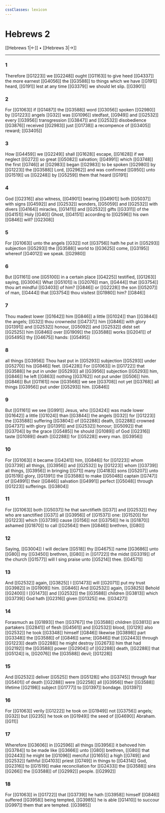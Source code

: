 ```yaml
---
cssClasses: lexicon
---
```

# Hebrews 2

[[Hebrews 1|←]] • [[Hebrews 3|→]]

---

### 1
Therefore [[G1223]] we [[G2248]] ought [[G1163]] to give heed [[G4337]] the more earnest [[G4056]] the [[G3588]] to things which we have [[G191]] heard, [[G191]] lest at any time [[G3379]] we should let slip. [[G3901]]

### 2
For [[G1063]] if [[G1487]] the [[G3588]] word [[G3056]] spoken [[G2980]] by [[G1223]] angels [[G32]] was [[G1096]] stedfast, [[G949]] and [[G2532]] every [[G3956]] transgression [[G3847]] and [[G2532]] disobedience [[G3876]] received [[G2983]] just [[G1738]] a recompence of [[G3405]] reward; [[G3405]]

### 3
How [[G4459]] we [[G2249]] shall [[G1628]] escape, [[G1628]] if we neglect [[G272]] so great [[G5082]] salvation; [[G4991]] which [[G3748]] the first [[G746]] at [[G2983]] began [[G2983]] to be spoken [[G2980]] by [[G1223]] the [[G3588]] Lord, [[G2962]] and was confirmed [[G950]] unto [[G1519]] us [[G2248]] by [[G5259]] them that heard [[G191]]

### 4
God [[G2316]] also witness, [[G4901]] bearing [[G4901]] both [[G5037]] with signs [[G4592]] and [[G2532]] wonders, [[G5059]] and [[G2532]] with divers [[G4164]] miracles, [[G1411]] and [[G2532]] gifts [[G3311]] of the [[G4151]] Holy [[G40]] Ghost, [[G4151]] according to [[G2596]] his own [[G846]] will? [[G2308]]

### 5
For [[G1063]] unto the angels [[G32]] not [[G3756]] hath he put in [[G5293]] subjection [[G5293]] the [[G3588]] world to [[G3625]] come, [[G3195]] whereof [[G4012]] we speak. [[G2980]]

### 6
But [[G1161]] one [[G5100]] in a certain place [[G4225]] testified, [[G1263]] saying, [[G3004]] What [[G5101]] is [[G2076]] man, [[G444]] that [[G3754]] thou art mindful [[G3403]] of him? [[G846]] or [[G2228]] the son [[G5207]] of man, [[G444]] that [[G3754]] thou visitest [[G1980]] him? [[G846]]

### 7
Thou madest lower [[G1642]] him [[G846]] a little [[G1024]] than [[G3844]] the angels; [[G32]] thou crownedst [[G4737]] him [[G846]] with glory [[G1391]] and [[G2532]] honour, [[G5092]] and [[G2532]] didst set [[G2525]] him [[G846]] over [[G1909]] the [[G3588]] works [[G2041]] of [[G5495]] thy [[G4675]] hands: [[G5495]]

### 8
all things [[G3956]] Thou hast put in [[G5293]] subjection [[G5293]] under [[G5270]] his [[G846]] feet. [[G4228]] For [[G1063]] in [[G1722]] that [[G3588]] he put in under [[G5293]] all [[G3956]] subjection [[G5293]] him, [[G846]] he left [[G863]] nothing [[G3762]] not put under [[G506]] him. [[G846]] But [[G1161]] now [[G3568]] we see [[G3708]] not yet [[G3768]] all things [[G3956]] put under [[G5293]] him. [[G846]]

### 9
But [[G1161]] we see [[G991]] Jesus, who [[G2424]] was made lower [[G1642]] a little [[G1024]] than [[G3844]] the angels [[G32]] for [[G1223]] the [[G3588]] suffering [[G3804]] of [[G2288]] death, [[G2288]] crowned [[G4737]] with glory [[G1391]] and [[G2532]] honour; [[G5092]] that [[G3704]] by the grace [[G5485]] he should [[G1089]] of God [[G2316]] taste [[G1089]] death [[G2288]] for [[G5228]] every man. [[G3956]]

### 10
For [[G1063]] it became [[G4241]] him, [[G846]] for [[G1223]] whom [[G3739]] all things, [[G3956]] and [[G2532]] by [[G1223]] whom [[G3739]] all things, [[G3956]] in bringing [[G71]] many [[G4183]] sons [[G5207]] unto [[G1519]] glory, [[G1391]] the [[G3588]] to make [[G5048]] captain [[G747]] of [[G4991]] their [[G846]] salvation [[G4991]] perfect [[G5048]] through [[G1223]] sufferings. [[G3804]]

### 11
For [[G1063]] both [[G5037]] he that sanctifieth [[G37]] and [[G2532]] they who are sanctified [[G37]] all [[G3956]] of [[G1537]] one: [[G1520]] for [[G1223]] which [[G3739]] cause [[G156]] not [[G3756]] he is [[G1870]] ashamed [[G1870]] to call [[G2564]] them [[G846]] brethren, [[G80]]

### 12
Saying, [[G3004]] I will declare [[G518]] thy [[G4675]] name [[G3686]] unto [[G80]] my [[G3450]] brethren, [[G80]] in [[G1722]] the midst [[G3319]] of the church [[G1577]] will I sing praise unto [[G5214]] thee. [[G4571]]

### 13
And [[G2532]] again, [[G3825]] I [[G1473]] will [[G2071]] put my trust [[G3982]] in [[G1909]] him. [[G846]] And [[G2532]] again, [[G3825]] Behold [[G2400]] I [[G1473]] and [[G2532]] the [[G3588]] children [[G3813]] which [[G3739]] God hath [[G2316]] given [[G1325]] me. [[G3427]]

### 14
Forasmuch as [[G1893]] then [[G3767]] the [[G3588]] children [[G3813]] are partakers [[G2841]] of flesh [[G4561]] and [[G2532]] blood, [[G129]] also [[G2532]] he took [[G3348]] himself [[G846]] likewise [[G3898]] part [[G3348]] the [[G3588]] of [[G846]] same; [[G846]] that [[G2443]] through [[G1223]] death [[G2288]] he might destroy [[G2673]] him that had [[G2192]] the [[G3588]] power [[G2904]] of [[G2288]] death, [[G2288]] that [[G5124]] is, [[G2076]] the [[G3588]] devil; [[G1228]]

### 15
And [[G2532]] deliver [[G525]] them [[G5128]] who [[G3745]] through fear [[G5401]] of death [[G2288]] were [[G2258]] all [[G3956]] their [[G3588]] lifetime [[G2198]] subject [[G1777]] to [[G1397]] bondage. [[G1397]]

### 16
For [[G1063]] verily [[G1222]] he took on [[G1949]] not [[G3756]] angels; [[G32]] but [[G235]] he took on [[G1949]] the seed of [[G4690]] Abraham. [[G11]]

### 17
Wherefore [[G3606]] in [[G2596]] all things [[G3956]] it behoved him [[G3784]] to be made like [[G3666]] unto [[G80]] brethren, [[G80]] that [[G2443]] he might be [[G1096]] merciful [[G1655]] a high [[G749]] and [[G2532]] faithful [[G4103]] priest [[G749]] in things to [[G4314]] God, [[G2316]] to [[G1519]] make reconciliation for [[G2433]] the [[G3588]] sins [[G266]] the [[G3588]] of [[G2992]] people. [[G2992]]

### 18
For [[G1063]] in [[G1722]] that [[G3739]] he hath [[G3958]] himself [[G846]] suffered [[G3958]] being tempted, [[G3985]] he is able [[G1410]] to succour [[G997]] them that are tempted. [[G3985]]